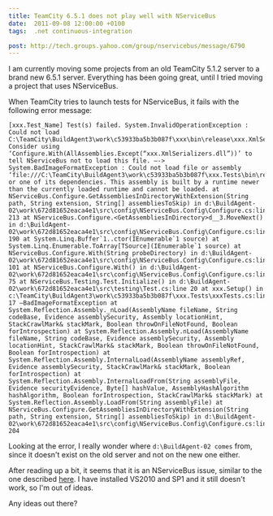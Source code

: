 ```yaml
---
title: TeamCity 6.5.1 does not play well with NServiceBus
date:  2011-09-08 12:00:00 +0100
tags:  .net continuous-integration

post: http://tech.groups.yahoo.com/group/nservicebus/message/6790
---
```


I am currently moving some projects from an old TeamCity 5.1.2 server to a brand
new 6.5.1 server. Everything has been going great, until I tried moving a project
that uses NServiceBus.

When TeamCity tries to launch tests for NServiceBus, it fails with the following
error message:

	[xxx.Test_Name] Test(s) failed. System.InvalidOperationException : Could not load C:\TeamCity\BuildAgent3\work\c53933ba5b3b087f\xxx\bin\release\xxx.XmlSerializers.dll. Consider using ‘Configure.With(AllAssemblies.Except(“xxx.XmlSerializers.dll”))’ to tell NServiceBus not to load this file. —-> System.BadImageFormatException : Could not load file or assembly ‘file:///C:\TeamCity\BuildAgent3\work\c53933ba5b3b087f\xxx.Tests\bin\release\xxx.XmlSerializers.dll’ or one of its dependencies. This assembly is built by a runtime newer than the currently loaded runtime and cannot be loaded. at NServiceBus.Configure.GetAssembliesInDirectoryWithExtension(String path, String extension, String[] assembliesToSkip) in d:\BuildAgent-02\work\672d81652eaca4e1\src\config\NServiceBus.Config\Configure.cs:line 213 at NServiceBus.Configure.<GetAssembliesInDirectory>d__3.MoveNext() in d:\BuildAgent-02\work\672d81652eaca4e1\src\config\NServiceBus.Config\Configure.cs:line 190 at System.Linq.Buffer`1..ctor(IEnumerable`1 source) at System.Linq.Enumerable.ToArray[TSource](IEnumerable`1 source) at NServiceBus.Configure.With(String probeDirectory) in d:\BuildAgent-02\work\672d81652eaca4e1\src\config\NServiceBus.Config\Configure.cs:line 101 at NServiceBus.Configure.With() in d:\BuildAgent-02\work\672d81652eaca4e1\src\config\NServiceBus.Config\Configure.cs:line 75 at NServiceBus.Testing.Test.Initialize() in d:\BuildAgent-02\work\672d81652eaca4e1\src\testing\Test.cs:line 20 at xxx.Setup() in c:\TeamCity\BuildAgent3\work\c53933ba5b3b087f\xxx.Tests\xxxTests.cs:line 17 –BadImageFormatException at System.Reflection.Assembly._nLoad(AssemblyName fileName, String codeBase, Evidence assemblySecurity, Assembly locationHint, StackCrawlMark& stackMark, Boolean throwOnFileNotFound, Boolean forIntrospection) at System.Reflection.Assembly.nLoad(AssemblyName fileName, String codeBase, Evidence assemblySecurity, Assembly locationHint, StackCrawlMark& stackMark, Boolean throwOnFileNotFound, Boolean forIntrospection) at System.Reflection.Assembly.InternalLoad(AssemblyName assemblyRef, Evidence assemblySecurity, StackCrawlMark& stackMark, Boolean forIntrospection) at System.Reflection.Assembly.InternalLoadFrom(String assemblyFile, Evidence securityEvidence, Byte[] hashValue, AssemblyHashAlgorithm hashAlgorithm, Boolean forIntrospection, StackCrawlMark& stackMark) at System.Reflection.Assembly.LoadFrom(String assemblyFile) at NServiceBus.Configure.GetAssembliesInDirectoryWithExtension(String path, String extension, String[] assembliesToSkip) in d:\BuildAgent-02\work\672d81652eaca4e1\src\config\NServiceBus.Config\Configure.cs:line 204

Looking at the error, I really wonder where `d:\BuildAgent-02 comes` from, since
it doesn't exist on the old server and not on the new one either.

After reading up a bit, it seems that it is an NServiceBus issue, similar to the
one described [here]({{page.post}}). I have installed VS2010 and SP1 and it still
doesn't work, so I'm out of ideas.

Any ideas out there?